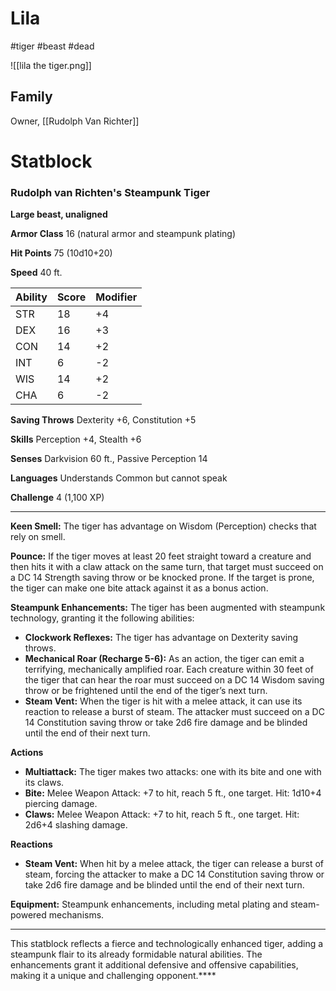 # Lila
#tiger #beast #dead

![[lila the tiger.png]]
## Family
Owner, [[Rudolph Van Richter]]
# Statblock

### Rudolph van Richten's Steampunk Tiger

**Large beast, unaligned**

**Armor Class** 16 (natural armor and steampunk plating)

**Hit Points** 75 (10d10+20)

**Speed** 40 ft.

| Ability | Score | Modifier |
|---------|-------|----------|
| STR     | 18    | +4       |
| DEX     | 16    | +3       |
| CON     | 14    | +2       |
| INT     | 6     | -2       |
| WIS     | 14    | +2       |
| CHA     | 6     | -2       |

**Saving Throws** Dexterity +6, Constitution +5

**Skills** Perception +4, Stealth +6

**Senses** Darkvision 60 ft., Passive Perception 14

**Languages** Understands Common but cannot speak

**Challenge** 4 (1,100 XP)

---

**Keen Smell:** The tiger has advantage on Wisdom (Perception) checks that rely on smell.

**Pounce:** If the tiger moves at least 20 feet straight toward a creature and then hits it with a claw attack on the same turn, that target must succeed on a DC 14 Strength saving throw or be knocked prone. If the target is prone, the tiger can make one bite attack against it as a bonus action.

**Steampunk Enhancements:** The tiger has been augmented with steampunk technology, granting it the following abilities:

- **Clockwork Reflexes:** The tiger has advantage on Dexterity saving throws.
- **Mechanical Roar (Recharge 5-6):** As an action, the tiger can emit a terrifying, mechanically amplified roar. Each creature within 30 feet of the tiger that can hear the roar must succeed on a DC 14 Wisdom saving throw or be frightened until the end of the tiger’s next turn.
- **Steam Vent:** When the tiger is hit with a melee attack, it can use its reaction to release a burst of steam. The attacker must succeed on a DC 14 Constitution saving throw or take 2d6 fire damage and be blinded until the end of their next turn.

**Actions**

- **Multiattack:** The tiger makes two attacks: one with its bite and one with its claws.
- **Bite:** Melee Weapon Attack: +7 to hit, reach 5 ft., one target. Hit: 1d10+4 piercing damage.
- **Claws:** Melee Weapon Attack: +7 to hit, reach 5 ft., one target. Hit: 2d6+4 slashing damage.

**Reactions**

- **Steam Vent:** When hit by a melee attack, the tiger can release a burst of steam, forcing the attacker to make a DC 14 Constitution saving throw or take 2d6 fire damage and be blinded until the end of their next turn.

**Equipment:** Steampunk enhancements, including metal plating and steam-powered mechanisms.

---

This statblock reflects a fierce and technologically enhanced tiger, adding a steampunk flair to its already formidable natural abilities. The enhancements grant it additional defensive and offensive capabilities, making it a unique and challenging opponent.****